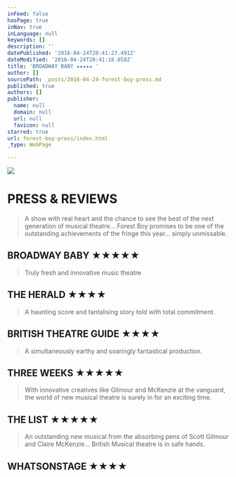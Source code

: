 ```yaml
---
inFeed: false
hasPage: true
inNav: true
inLanguage: null
keywords: []
description: ''
datePublished: '2016-04-24T20:41:27.491Z'
dateModified: '2016-04-24T20:41:18.058Z'
title: 'BROADWAY BABY ★★★★★ '
author: []
sourcePath: _posts/2016-04-24-forest-boy-press.md
published: true
authors: []
publisher:
  name: null
  domain: null
  url: null
  favicon: null
starred: true
url: forest-boy-press/index.html
_type: WebPage

---
```

![](https://the-grid-user-content.s3-us-west-2.amazonaws.com/b3e74399-0e0d-4534-9dbf-fb8394657063.jpg)

# PRESS & REVIEWS

> A show with real heart and the chance to see the best of the next generation of musical theatre... Forest Boy promises to be one of the outstanding achievements of the fringe this year... simply unmissable.

## BROADWAY BABY ★★★★★ 
> 
> Truly fresh and innovative music theatre

## THE HERALD ★★★★ 
> 
> A haunting score and tantalising story told with total commitment.

## BRITISH THEATRE GUIDE ★★★★ 
> 
> A simultaneously earthy and soaringly fantastical production.

## THREE WEEKS ★★★★★ 
> 
> With innovative creatives like Gilmour and McKenzie at the vanguard, the world of new musical theatre is surely in for an exciting time.

## THE LIST ★★★★★ 
> 
> An outstanding new musical from the absorbing pens of Scott Gilmour and Claire McKenzie... British Musical theatre is in safe hands.

## WHATSONSTAGE ★★★★